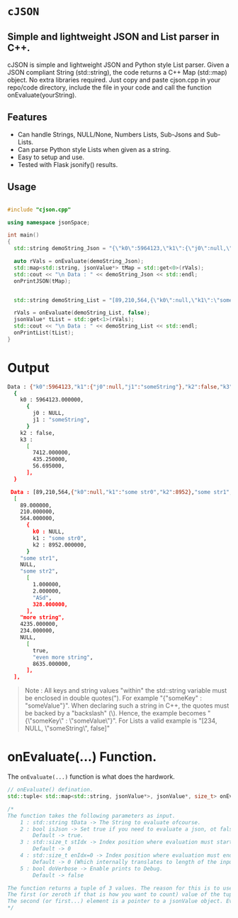 # ``cJSON``
## Simple and lightweight JSON and List parser in C++.

cJSON is simple and lightweight JSON and Python style List parser. Given a JSON compliant String (std::string), the code returns a C++ Map (std::map) object. No extra libraries required. Just copy and paste cjson.cpp in your repo/code directory, include the file in your code and call the function onEvaluate(yourString).

## Features

- Can handle Strings, NULL/None, Numbers Lists, Sub-Jsons and Sub-Lists.
- Can parse Python style Lists when given as a string.
- Easy to setup and use.
- Tested with Flask jsonify() results.

## Usage

```c++

#include "cjson.cpp"

using namespace jsonSpace;

int main()
{
  std::string demoString_Json = "{\"k0\":5964123,\"k1\":{\"j0\":null,\"j1\":\"someString\"},\"k2\":false,\"k3\":[7412,435.25,56.695]}";

  auto rVals = onEvaluate(demoString_Json);
  std::map<std::string, jsonValue*> tMap = std::get<0>(rVals);
  std::cout << "\n Data : " << demoString_Json << std::endl;
  onPrintJSON(tMap);


  std::string demoString_List = "[89,210,564,{\"k0\":null,\"k1\":\"some str0\",\"k2\":8952},\"some str1\",null,\"some str2\",[1,2,\"ASd\",328],\"more string\",4235,234,null,[true,\"even more string\",8635]]";

  rVals = onEvaluate(demoString_List, false);
  jsonValue* tList = std::get<1>(rVals);
  std::cout << "\n Data : " << demoString_List << std::endl;
  onPrintList(tList);
}

```
# Output
```sh
Data : {"k0":5964123,"k1":{"j0":null,"j1":"someString"},"k2":false,"k3":[7412,435.25,56.695]}
  {
    k0 : 5964123.000000,
      {
        j0 : NULL,
        j1 : "someString",
      }
    k2 : false,
    k3 :
      [
        7412.000000,
        435.250000,
        56.695000,
      ],
  }

 Data : [89,210,564,{"k0":null,"k1":"some str0","k2":8952},"some str1",null,"some str2",[1,2,"ASd",328],"more string",4235,234,null,[true,"even more string",8635]]
  [
    89.000000,
    210.000000,
    564.000000,
      {
        k0 : NULL,
        k1 : "some str0",
        k2 : 8952.000000,
      }
    "some str1",
    NULL,
    "some str2",
      [
        1.000000,
        2.000000,
        "ASd",
        328.000000,
      ],
    "more string",
    4235.000000,
    234.000000,
    NULL,
      [
        true,
        "even more string",
        8635.000000,
      ],
  ],
```

> Note : All keys and string values "within" the std::string variable must be enclosed in double quotes("). For example "{"someKey" : "someValue"}". When declaring such a string in C++, the quotes must be backed by a "backslash" (\\). Hence, the example becomes "{\\"someKey\\" : \\"someValue\\"}". For Lists a valid example is "[234, NULL, \\"someString\\", false]"

# onEvaluate(...) Function.
The ```onEvaluate(...)``` function is what does the hardwork.
```c++
// onEvaluate() defination.
std::tuple< std::map<std::string, jsonValue*>, jsonValue*, size_t> onEvaluate(std::string const &tData, bool isJson=true, std::size_t stIdx=0, std::size_t enIdx=0, bool doVerbose=false );

/*
The function takes the following parameters as input.
    1 : std::string tData -> The String to evaluate ofcourse.
    2 : bool isJson -> Set true if you need to evaluate a json, ot false otherwise.
        Default -> true.
    3 : std::size_t stIdx -> Index position where evaluation must start from.
        Default -> 0
    4 : std::size_t enIdx=0 -> Index position where evaluation must end.
        Default -> 0 (Which internally translates to length of the input string tData)
    5 : bool doVerbose -> Enable prints to Debug.
        Default -> false

The function returns a tuple of 3 values. The reason for this is to use a single function to evaluate JSON or Lists. Also this helps a bit on recursion.
The first (or zeroth if that is how you want to count) value of the tuple is a std::map object. When evaluating a JSON this is the return you are intrested in. 
The second (or first...) element is a pointer to a jsonValue object. Evaluate a list, and this is the return you are looking for. The third element is used for recursion while evaluating and can be ignored.
*/

```
